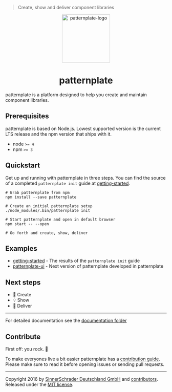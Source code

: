 > Create, show and deliver component libraries

<p align="center">
  <img
    alt="patternplate-logo"
    src="https://rawgit.com/sinnerschrader/patternplate/master/patternplate.svg"
    width="150"
    height="150" />
  <h1 align="center">patternplate</h1>
</p>

patternplate is a platform designed to help you create and maintain component libraries.


## Prerequisites

patternplate is based on Node.js. Lowest supported version is the current LTS release and
the npm version that ships with it.

*  node `>= 4`
*  npm `>= 3`

## Quickstart

Get up and running with patternplate in three steps. You can find the source of a completed `patternplate init` guide at [getting-started](https://github.com/sinnerschrader/patternplate-getting-started).

```shell
# Grab patternplate from npm
npm install --save patternplate

# Create an initial patternplate setup
./node_modules/.bin/patternplate init

# Start patternplate and open in default browser
npm start -- --open

# Go forth and create, show, deliver
```

## Examples

*  [getting-started](https://sinnerschrader.github.io/patternplate-getting-started/v2.0.0/) - The results of the `patternplate init` guide
*  [patternplate-ui](https://sinnerschrader.github.io/patternplate-ui/) - Next version of patternplate developed in patternplate

## Next steps

*  🎨 Create
*  💡 Show
*  🍕 Deliver

---
For detailed documentation see the [documentation folder](./documentation/)

## Contribute

First off: you rock. :rocket:

To make everyones live a bit easier patternplate
has a [contribution guide](./contributing.md). Please make sure to read it before
opening issues or sending pull requests.

---
Copyright 2016 by [SinnerSchrader Deutschland GmbH](https://github.com/sinnerschrader) and [contributors](https://github.com/sinnerschrader/patternplate/graphs/contributors). Released under the [MIT license](./license.md).
